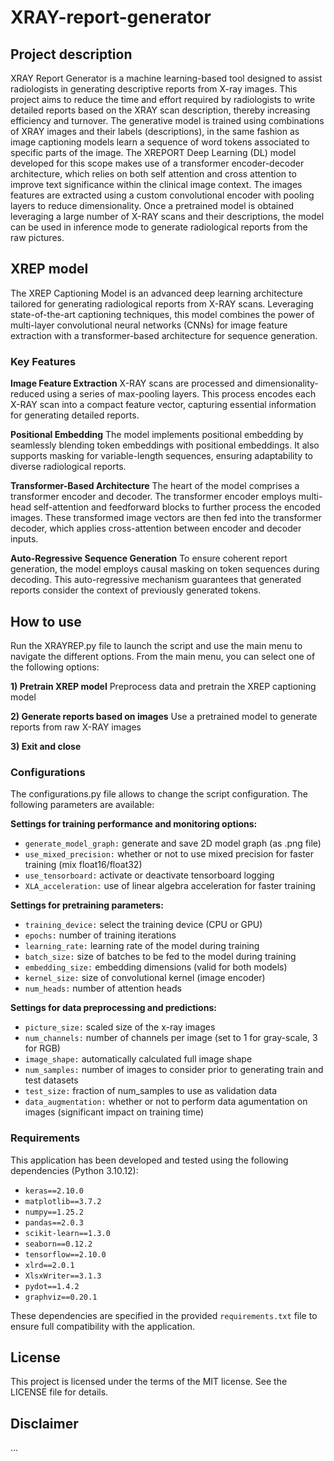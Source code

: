 # XRAY-report-generator

## Project description
XRAY Report Generator is a machine learning-based tool designed to assist radiologists in generating descriptive reports from X-ray images. This project aims to reduce the time and effort required by radiologists to write detailed reports based on the XRAY scan description, thereby increasing efficiency and turnover. The generative model is trained using combinations of XRAY images and their labels (descriptions), in the same fashion as image captioning models learn a sequence of word tokens associated to specific parts of the image. The XREPORT Deep Learning (DL) model developed for this scope makes use of a transformer encoder-decoder architecture, which relies on both self attention and cross attention to improve text significance within the clinical image context. The images features are extracted using a custom convolutional encoder with pooling layers to reduce dimensionality. Once a pretrained model is obtained leveraging a large number of X-RAY scans and their descriptions, the model can be used in inference mode to generate radiological reports from the raw pictures. 

## XREP model
The XREP Captioning Model is an advanced deep learning architecture tailored for generating radiological reports from X-RAY scans. Leveraging state-of-the-art captioning techniques, this model combines the power of multi-layer convolutional neural networks (CNNs) for image feature extraction with a transformer-based architecture for sequence generation.

### Key Features

**Image Feature Extraction**
X-RAY scans are processed and dimensionality-reduced using a series of max-pooling layers. This process encodes each X-RAY scan into a compact feature vector, capturing essential information for generating detailed reports.

**Positional Embedding**
The model implements positional embedding by seamlessly blending token embeddings with positional embeddings. It also supports masking for variable-length sequences, ensuring adaptability to diverse radiological reports.

**Transformer-Based Architecture**
The heart of the model comprises a transformer encoder and decoder. The transformer encoder employs multi-head self-attention and feedforward blocks to further process the encoded images. These transformed image vectors are then fed into the transformer decoder, which applies cross-attention between encoder and decoder inputs.

**Auto-Regressive Sequence Generation**
To ensure coherent report generation, the model employs causal masking on token sequences during decoding. This auto-regressive mechanism guarantees that generated reports consider the context of previously generated tokens.

## How to use
Run the XRAYREP.py file to launch the script and use the main menu to navigate the different options. From the main menu, you can select one of the following options:

**1) Pretrain XREP model** Preprocess data and pretrain the XREP captioning model 

**2) Generate reports based on images** Use a pretrained model to generate reports from raw X-RAY images

**3) Exit and close**

### Configurations
The configurations.py file allows to change the script configuration. The following parameters are available:

**Settings for training performance and monitoring options:**
- `generate_model_graph:` generate and save 2D model graph (as .png file)
- `use_mixed_precision:` whether or not to use mixed precision for faster training (mix float16/float32)
- `use_tensorboard:` activate or deactivate tensorboard logging
- `XLA_acceleration:` use of linear algebra acceleration for faster training 

**Settings for pretraining parameters:**
- `training_device:` select the training device (CPU or GPU)
- `epochs:` number of training iterations
- `learning_rate:` learning rate of the model during training
- `batch_size:` size of batches to be fed to the model during training
- `embedding_size:` embedding dimensions (valid for both models)
- `kernel_size:` size of convolutional kernel (image encoder)
- `num_heads:` number of attention heads

**Settings for data preprocessing and predictions:**
- `picture_size:` scaled size of the x-ray images
- `num_channels:` number of channels per image (set to 1 for gray-scale, 3 for RGB)
- `image_shape:` automatically calculated full image shape
- `num_samples:` number of images to consider prior to generating train and test datasets
- `test_size:` fraction of num_samples to use as validation data
- `data_augmentation:` whether or not to perform data agumentation on images (significant impact on training time)

### Requirements
This application has been developed and tested using the following dependencies (Python 3.10.12):

- `keras==2.10.0`
- `matplotlib==3.7.2`
- `numpy==1.25.2`
- `pandas==2.0.3`
- `scikit-learn==1.3.0`
- `seaborn==0.12.2`
- `tensorflow==2.10.0`
- `xlrd==2.0.1`
- `XlsxWriter==3.1.3`
- `pydot==1.4.2`
- `graphviz==0.20.1`

These dependencies are specified in the provided `requirements.txt` file to ensure full compatibility with the application. 

## License
This project is licensed under the terms of the MIT license. See the LICENSE file for details.

## Disclaimer
...
